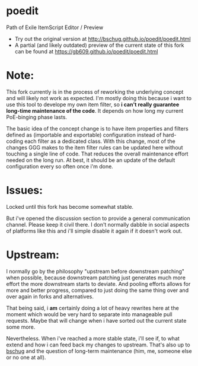 # poedit
Path of Exile ItemScript Editor / Preview

* Try out the original version at http://bschug.github.io/poedit/poedit.html
* A partial (and likely outdated) preview of the current state of this fork can be found at https://gb609.github.io/poedit/poedit.html

# Note:
This fork currently is in the process of reworking the underlying concept and will likely not work as expected. 
I'm mostly doing this because i want to use this tool to develope my own item filter, so **i can't really guarantee long-time maintenance of the code**. It depends on how long my current PoE-binging phase lasts.

The basic idea of the concept change is to have item properties and filters defined as (importable and exportable) configuration instead of hard-coding each filter as a dedicated class. With this change, most of the changes GGG makes to the item filter rules can be updated here without touching a single line of code. That reduces the overall maintenance effort needed on the long run. At best, it should be an update of the default configuration every so often once i'm done.

# Issues:
Locked until this fork has become somewhat stable. 

But i've opened the discussion section to provide a general communication channel. Please keep it civil there. I don't normally dabble in social aspects of platforms like this and i'll simple disable it again if it doesn't work out.

# Upstream:
I normally go by the philosophy "upstream before downstream patching" when possible, because downstream patching just generates much more effort the more downstream starts to deviate. And pooling efforts allows for more and better progress, compared to just doing the same thing over and over again in forks and alternatives.

That being said, i **am** certainly doing a lot of heavy rewrites here at the moment which would be very hard to separate into manageable pull requests. Maybe that will change when i have sorted out the current state some more.

Nevertheless. When i've reached a more stable state, i'll see if, to what extend and how i can feed back my changes to upstream. That's also up to [bschug](https://github.com/bschug) and the question of long-term maintenance (him, me, someone else or no one at all).
